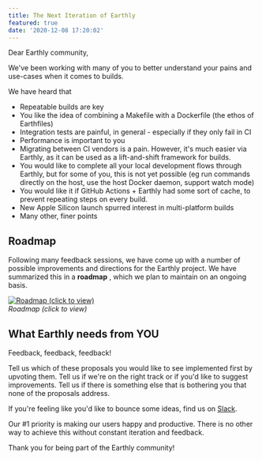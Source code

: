 ```yaml
---
title: The Next Iteration of Earthly
featured: true
date: '2020-12-08 17:20:02'
---
```


Dear Earthly community,

We've been working with many of you to better understand your pains and use-cases when it comes to builds.

We have heard that

- Repeatable builds are key
- You like the idea of combining a Makefile with a Dockerfile (the ethos of Earthfiles)
- Integration tests are painful, in general - especially if they only fail in CI
- Performance is important to you
- Migrating between CI vendors is a pain. However, it's much easier via Earthly, as it can be used as a lift-and-shift framework for builds.
- You would like to complete all your local development flows through Earthly, but for some of you, this is not yet possible (eg run commands directly on the host, use the host Docker daemon, support watch mode)
- You would like it if GitHub Actions + Earthly had some sort of cache, to prevent repeating steps on every build.
- New Apple Silicon launch spurred interest in multi-platform builds
- Many other, finer points

## Roadmap

Following many feedback sessions, we have come up with a number of possible improvements and directions for the Earthly project. We have summarized this in a **roadmap** , which we plan to maintain on an ongoing basis.

<!--kg-card-begin: markdown-->

[![Roadmap (click to view)](/content/images/2020/12/Screen-Shot-2020-12-07-at-4.49.19-PM-1.png)](https://github.com/earthly/earthly/projects/1)  
_Roadmap (click to view)_

<!--kg-card-end: markdown-->
## What Earthly needs from YOU

Feedback, feedback, feedback!

Tell us which of these proposals you would like to see implemented first by upvoting them. Tell us if we're on the right track or if you'd like to suggest improvements. Tell us if there is something else that is bothering you that none of the proposals address.

If you're feeling like you'd like to bounce some ideas, find us on [Slack](https://join.slack.com/t/earthlycommunity/shared_invite/zt-ix9rtuv8-DUFl8uxe5bFULxyCGGbqJQ).

Our #1 priority is making our users happy and productive. There is no other way to achieve this without constant iteration and feedback.

Thank you for being part of the Earthly community!

